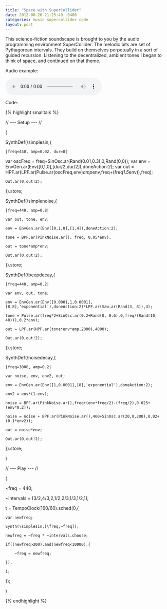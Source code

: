 ```yaml
---
title: "Space with SuperCollider"
date: 2012-08-26 21:25:49 -0400
categories: music supercollider code
layout: post
---
```

This science-fiction soundscape is brought to you by the audio programming environment SuperCollider. The melodic bits are set of Pythagorean intervals. They build on themselves perpetually in a sort of guided recursion. Listening to the decentralized, ambient tones I began to think of space, and continued on that theme.

Audio example:

<audio src="{{ site.baseurl }}/mp3/space.mp3" controls></audio>

Code:

{% highlight smalltalk %}



// --- Setup --- //

(

SynthDef(\simplesin,{

	|freq=440, amp=0.02, dur=8|
  var oscFreq = freq+SinOsc.ar(Rand(0.01,0.3),0,Rand(0,0));
  var env = EnvGen.ar(Env([0,1,0],[dur/2,dur/2]),doneAction:2);
  var out = HPF.ar(LPF.ar(Pulse.ar(oscFreq,env)*amp*env,freq+(freq*1.5*env)),freq);

	Out.ar(0,out!2);

}).store;

SynthDef(\simplenoise,{

	|freq=440, amp=0.8|

	var out, tone, env;

	env = EnvGen.ar(Env([0,1,0],[1,4]),doneAction:2);

	tone = BPF.ar(PinkNoise.ar(), freq, 0.05*env);

	out = tone*amp*env;

	Out.ar(0,out!2);

}).store;

SynthDef(\beepdecay,{

	|freq=440, amp=0.2|

	var env, out, tone;

	env = EnvGen.ar(Env([0.0001,1,0.0001],[8,8],'exponential'),doneAction:2)*LPF.ar(Saw.ar(Rand(3, 8)),4);

	tone = Pulse.ar(freq*2+SinOsc.ar(0.2+Rand(0, 0.6),0,freq/(Rand(10, 40))),0.2*env);

	out = LPF.ar(HPF.ar(tone*env*amp,2000),4000);

	Out.ar(0,out!2);


}).store;

SynthDef(\noisedecay,{

	|freq=3000, amp=0.2|

	var noise, env, env2, out;

	env = EnvGen.ar(Env([1,0.0001],[8],'exponential'),doneAction:2);

	env2 = env*(1-env);

	noise = BPF.ar(PinkNoise.ar(),freq+(env*freq/2)-(freq/2),0.025+(env*0.2));

	noise = noise + BPF.ar(PinkNoise.ar(),400+SinOsc.ar(20,0,200),0.02+(0.1*env2));

	out = noise*env;

	Out.ar(0,out!2);

}).store;

)

// --- Play --- //

(

~freq = 440;

~intervals = [3/2,4/3,2,1/2,2/3,1/3,1/2,1];

t = TempoClock(160/60).sched(0,{

	var newfreq;

	Synth(\simplesin,[\freq,~freq]);

	newfreq = ~freq * ~intervals.choose;

	if((newfreq>200).and(newfreq<10000),{

		~freq = newfreq;

	});

	1;

});



)
 
{% endhighlight %}
